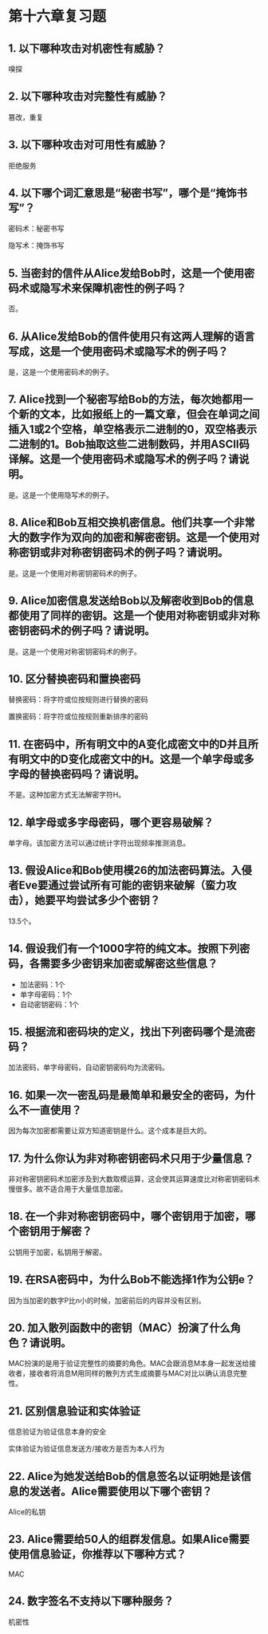 # 第十六章复习题

## 1. 以下哪种攻击对机密性有威胁？

嗅探

## 2. 以下哪种攻击对完整性有威胁？

篡改，重复

## 3. 以下哪种攻击对可用性有威胁？

拒绝服务

## 4. 以下哪个词汇意思是“秘密书写”，哪个是“掩饰书写”？

密码术：秘密书写

隐写术：掩饰书写

## 5. 当密封的信件从Alice发给Bob时，这是一个使用密码术或隐写术来保障机密性的例子吗？

否。

## 6. 从Alice发给Bob的信件使用只有这两人理解的语言写成，这是一个使用密码术或隐写术的例子吗？

是，这是一个使用密码术的例子。

## 7. Alice找到一个秘密写给Bob的方法，每次她都用一个新的文本，比如报纸上的一篇文章，但会在单词之间插入1或2个空格，单空格表示二进制的0，双空格表示二进制的1。Bob抽取这些二进制数码，并用ASCII码译解。这是一个使用密码术或隐写术的例子吗？请说明。

是。这是一个使用隐写术的例子。

## 8. Alice和Bob互相交换机密信息。他们共享一个非常大的数字作为双向的加密和解密密钥。这是一个使用对称密钥或非对称密钥密码术的例子吗？请说明。

是。这是一个使用对称密钥密码术的例子。

## 9. Alice加密信息发送给Bob以及解密收到Bob的信息都使用了同样的密钥。这是一个使用对称密钥或非对称密钥密码术的例子吗？请说明。

是。这是一个使用对称密钥密码术的例子。

## 10. 区分替换密码和置换密码

替换密码：将字符或位按规则进行替换的密码

置换密码：将字符或位按规则重新排序的密码

## 11. 在密码中，所有明文中的A变化成密文中的D并且所有明文中的D变化成密文中的H。这是一个单字母或多字母的替换密码吗？请说明。

不是。这种加密方式无法解密字符H。

## 12. 单字母或多字母密码，哪个更容易破解？

单字母。该加密方法可以通过统计字符出现频率推测消息。

## 13. 假设Alice和Bob使用模26的加法密码算法。入侵者Eve要通过尝试所有可能的密钥来破解（蛮力攻击），她要平均尝试多少个密钥？

13.5个。

## 14. 假设我们有一个1000字符的纯文本。按照下列密码，各需要多少密钥来加密或解密这些信息？

* 加法密码：1个
* 单字母密码：1个
* 自动密钥密码：1个

## 15. 根据流和密码块的定义，找出下列密码哪个是流密码？

加法密码，单字母密码，自动密钥密码均为流密码。

## 16. 如果一次一密乱码是最简单和最安全的密码，为什么不一直使用？

因为每次加密都需要让双方知道密钥是什么。这个成本是巨大的。

## 17. 为什么你认为非对称密钥密码术只用于少量信息？

非对称密钥密码术加密涉及到大数取模运算，这会使其运算速度比对称密钥密码术慢很多。故不适合用于大量信息加密。

## 18. 在一个非对称密钥密码中，哪个密钥用于加密，哪个密钥用于解密？

公钥用于加密，私钥用于解密。

## 19. 在RSA密码中，为什么Bob不能选择1作为公钥e？

因为当加密的数字P比n小的时候，加密前后的内容并没有区别。

## 20. 加入散列函数中的密钥（MAC）扮演了什么角色？请说明。

MAC扮演的是用于验证完整性的摘要的角色。MAC会跟消息M本身一起发送给接收者，接收者将消息M用同样的散列方式生成摘要与MAC对比以确认消息完整性。

## 21. 区别信息验证和实体验证

信息验证为验证信息本身的安全

实体验证为验证信息发送方/接收方是否为本人行为

## 22. Alice为她发送给Bob的信息签名以证明她是该信息的发送者。Alice需要使用以下哪个密钥？

Alice的私钥

## 23. Alice需要给50人的组群发信息。如果Alice需要使用信息验证，你推荐以下哪种方式？

MAC

## 24. 数字签名不支持以下哪种服务？

机密性

